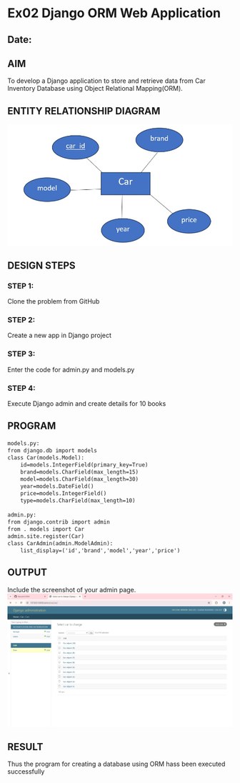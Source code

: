 # Ex02 Django ORM Web Application
## Date: 

## AIM
To develop a Django application to store and retrieve data from Car Inventory Database using Object Relational Mapping(ORM).

## ENTITY RELATIONSHIP DIAGRAM
![alt text](<WhatsApp Image 2025-09-13 at 11.16.20_85c1185f.jpg>)


## DESIGN STEPS

### STEP 1:
Clone the problem from GitHub

### STEP 2:
Create a new app in Django project

### STEP 3:
Enter the code for admin.py and models.py

### STEP 4:
Execute Django admin and create details for 10 books

## PROGRAM
```
models.py:
from django.db import models
class Car(models.Model):
    id=models.IntegerField(primary_key=True)
    brand=models.CharField(max_length=15)
    model=models.CharField(max_length=30)
    year=models.DateField()
    price=models.IntegerField()
    type=models.CharField(max_length=10)

admin.py:
from django.contrib import admin
from . models import Car
admin.site.register(Car)
class CarAdmin(admin.ModelAdmin):
    list_display=('id','brand','model','year','price')
```



## OUTPUT

Include the screenshot of your admin page.
![alt text](<Screenshot 2025-09-13 092129.png>)


## RESULT
Thus the program for creating a database using ORM hass been executed successfully
